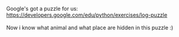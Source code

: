 Google's got a puzzle for us:<br>https://developers.google.com/edu/python/exercises/log-puzzle
<br><br>
Now i know what animal and what place are hidden in this puzzle :)

